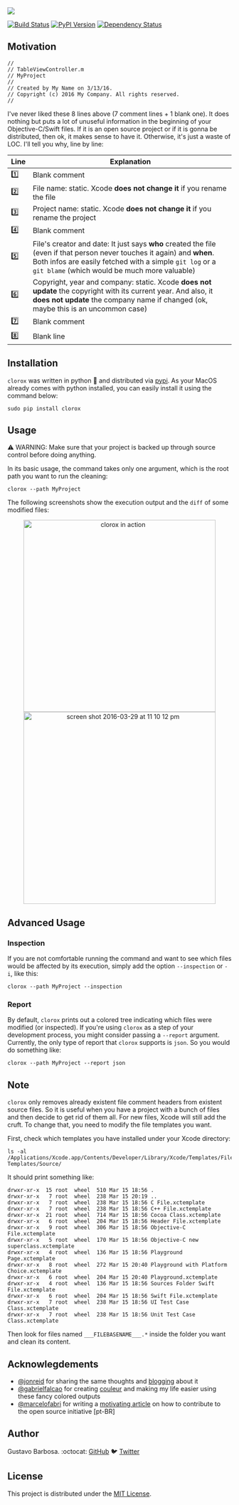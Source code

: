 <img src="https://cloud.githubusercontent.com/assets/235208/14230584/449b1f4e-f92c-11e5-8075-9c7fe628eb28.png"/>

[![Build Status](https://travis-ci.org/barbosa/clorox.svg?branch=master)](https://travis-ci.org/barbosa/clorox)
[![PyPI Version](https://img.shields.io/pypi/v/clorox.svg)](https://pypi.python.org/pypi/clorox)
[![Dependency Status](https://gemnasium.com/barbosa/clorox.svg)](https://gemnasium.com/barbosa/clorox)

## Motivation

```objc
//
// TableViewController.m
// MyProject
//
// Created by My Name on 3/13/16.
// Copyright (c) 2016 My Company. All rights reserved.
//
```

I've never liked these 8 lines above (7 comment lines + 1 blank one). It does nothing but puts a lot of unuseful information in the beginning of your Objective-C/Swift files. If it is an open source project or if it is gonna be distributed, then ok, it makes sense to have it. Otherwise, it's just a waste of LOC. I'll tell you why, line by line:

Line      |    Explanation
----------|----------------
:one:     | Blank comment
:two:     | File name: static. Xcode **does not change it** if you rename the file
:three:   | Project name: static. Xcode **does not change it** if you rename the project
:four:    | Blank comment
:five:    | File's creator and date: It just says **who** created the file (even if that person never touches it again) and **when**. Both infos are easily fetched with a simple `git log` or a `git blame` (which would be much more valuable)
:six:     | Copyright, year and company: static. Xcode **does not update** the copyright with its current year. And also, it **does not update** the company name if changed (ok, maybe this is an uncommon case)
:seven:   | Blank comment
:eight:   | Blank line


## Installation

`clorox` was written in python :snake: and distributed via [pypi](pypi.python.org). As your MacOS already comes with python installed, you can easily install it using the command below:

```
sudo pip install clorox
```

## Usage

:warning: WARNING: Make sure that your project is backed up through source control before doing anything.

In its basic usage, the command takes only one argument, which is the root path you want to run the cleaning:

```
clorox --path MyProject
```

The following screenshots show the execution output and the `diff` of some modified files:

<p align="center">
<img width="432" alt="clorox in action" src="https://cloud.githubusercontent.com/assets/235208/14130792/80017618-f603-11e5-8957-9897495c08b1.png">
<img width="432" alt="screen shot 2016-03-29 at 11 10 12 pm" src="https://cloud.githubusercontent.com/assets/235208/14130793/84385bd4-f603-11e5-83aa-ee335e5222e6.png">

</p>

## Advanced Usage

### Inspection
If you are not comfortable running the command and want to see which files would be affected by its execution, simply add the option `--inspection` or `-i`, like this:

```
clorox --path MyProject --inspection
```

### Report
By default, `clorox` prints out a colored tree indicating which files were modified (or inspected). If you're using `clorox` as a step of your development process, you might consider passing a `--report` argument. Currently, the only type of report that `clorox` supports is `json`. So you would do something like:

```
clorox --path MyProject --report json
```

## Note

`clorox` only removes already existent file comment headers from existent source files. So it is useful when you have a project with a bunch of files and then decide to get rid of them all. For new files, Xcode will still add the cruft. To change that, you need to modify the file templates you want.

First, check which templates you have installed under your Xcode directory:

```
ls -al /Applications/Xcode.app/Contents/Developer/Library/Xcode/Templates/File\ Templates/Source/
```

It should print something like:

```
drwxr-xr-x  15 root  wheel  510 Mar 15 18:56 .
drwxr-xr-x   7 root  wheel  238 Mar 15 20:19 ..
drwxr-xr-x   7 root  wheel  238 Mar 15 18:56 C File.xctemplate
drwxr-xr-x   7 root  wheel  238 Mar 15 18:56 C++ File.xctemplate
drwxr-xr-x  21 root  wheel  714 Mar 15 18:56 Cocoa Class.xctemplate
drwxr-xr-x   6 root  wheel  204 Mar 15 18:56 Header File.xctemplate
drwxr-xr-x   9 root  wheel  306 Mar 15 18:56 Objective-C File.xctemplate
drwxr-xr-x   5 root  wheel  170 Mar 15 18:56 Objective-C new superclass.xctemplate
drwxr-xr-x   4 root  wheel  136 Mar 15 18:56 Playground Page.xctemplate
drwxr-xr-x   8 root  wheel  272 Mar 15 20:40 Playground with Platform Choice.xctemplate
drwxr-xr-x   6 root  wheel  204 Mar 15 20:40 Playground.xctemplate
drwxr-xr-x   4 root  wheel  136 Mar 15 18:56 Sources Folder Swift File.xctemplate
drwxr-xr-x   6 root  wheel  204 Mar 15 18:56 Swift File.xctemplate
drwxr-xr-x   7 root  wheel  238 Mar 15 18:56 UI Test Case Class.xctemplate
drwxr-xr-x   7 root  wheel  238 Mar 15 18:56 Unit Test Case Class.xctemplate
```

Then look for files named `___FILEBASENAME___.*` inside the folder you want and clean its content.

## Acknowlegdements

- [@jonreid](https://github.com/jonreid) for sharing the same thoughts and [blogging](http://qualitycoding.org/template-code-clutter/) about it
- [@gabrielfalcao](https://github.com/gabrielfalcao) for creating [couleur](https://github.com/gabrielfalcao/couleur) and making my life easier using these fancy colored outputs
- [@marcelofabri](https://github.com/marcelofabri) for writing a [motivating article](http://equinocios.com/open-source/2016/03/01/o-mundo-e-mais-que-seu-umbigo/) on how to contribute to the open source initiative [pt-BR]

## Author

Gustavo Barbosa. :octocat: [GitHub](https://github.com/barbosa) :bird: [Twitter](https://twitter.com/gustavocsb)

## License

This project is distributed under the [MIT License](https://raw.githubusercontent.com/barbosa/clorox/master/LICENSE.txt).
